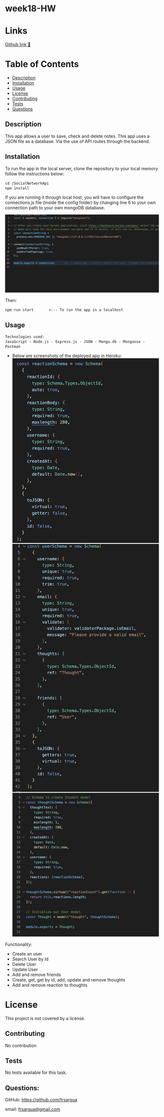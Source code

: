 # week18-HW

# Links

[Github link 💾](https://github.com/frsargua/SocialNetworkApi)

# Table of Contents

- [Description](#description)
- [Installation](#Installation)
- [Usage](#Usage)
- [License](#License)
- [Contributing](#Contributing)
- [Tests](#Tests)
- [Questions](#Questions)

## Description

This app allows a user to save, check and delete notes. This app uses a JSON file as a database. Via the use of API routes through the backend.

## Installation

To run the app in the local server, clone the repository to your local memory follow the instructions below:

```
cd /SocialNetworkApi
npm install
```

If you are running it through local host, you will have to configure the connections.js file (inside the config folder) by changing line 6 to your own connection path to your own mongoDB database.

![Config ](./Images/config.png)

Then:

```
npm run start       <--- To run the app in a localhost
```

## Usage

```
Technologies used:
JavaScript - Node.js - Express.js - JSON - Mongo.db - Mongoose - Postman

```

- Below are screenshots of the deployed app in Heroku:
  ![Reaction Schema](./Images/ReactionSchema.png)
  ![User Schema](./Images/UserSchema.png)
  ![Thought Schema](./Images/ThoughtSchema.png)

Functionality:

- Create an user
- Search User by Id
- Delete User
- Update User
- Add and remove friends
- Create, get, get by id, add, update and remove thoughts
- Add and remove reaction to thoughts

# License

This project is not covered by a license.

## Contributing

No contribution

## Tests

No tests available for this task.

## Questions:

GitHub: https://github.com/frsargua

email: frsargua@gmail.com
